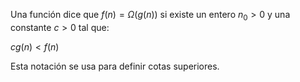 Una función dice que $f(n)=\Omega(g(n))$ si existe un entero $n_{0}>0$ y una constante $c>0$ tal que:

$cg(n)<f(n)$

Esta notación se usa para definir cotas superiores.
